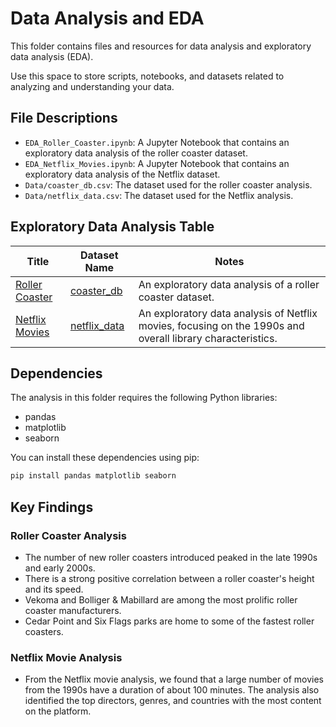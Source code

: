# Data Analysis and EDA

This folder contains files and resources for data analysis and exploratory data analysis (EDA).

Use this space to store scripts, notebooks, and datasets related to analyzing and understanding your data.

## File Descriptions

- `EDA_Roller_Coaster.ipynb`: A Jupyter Notebook that contains an exploratory data analysis of the roller coaster dataset.
- `EDA_Netflix_Movies.ipynb`: A Jupyter Notebook that contains an exploratory data analysis of the Netflix dataset.
- `Data/coaster_db.csv`: The dataset used for the roller coaster analysis.
- `Data/netflix_data.csv`: The dataset used for the Netflix analysis.

## Exploratory Data Analysis Table

| Title                                     | Dataset Name               | Notes                                                                  |
|-------------------------------------------|----------------------------|------------------------------------------------------------------------|
| [Roller Coaster](./EDA_Roller_Coaster.ipynb) | [coaster_db](./Data/coaster_db.csv) | An exploratory data analysis of a roller coaster dataset. |
| [Netflix Movies](./EDA_Netflix_Movies.ipynb) | [netflix_data](./Data/netflix_data.csv) | An exploratory data analysis of Netflix movies, focusing on the 1990s and overall library characteristics. |

## Dependencies

The analysis in this folder requires the following Python libraries:

- pandas
- matplotlib
- seaborn

You can install these dependencies using pip:

```bash
pip install pandas matplotlib seaborn
```

## Key Findings

### Roller Coaster Analysis
- The number of new roller coasters introduced peaked in the late 1990s and early 2000s.
- There is a strong positive correlation between a roller coaster's height and its speed.
- Vekoma and Bolliger & Mabillard are among the most prolific roller coaster manufacturers.
- Cedar Point and Six Flags parks are home to some of the fastest roller coasters.

### Netflix Movie Analysis
- From the Netflix movie analysis, we found that a large number of movies from the 1990s have a duration of about 100 minutes. The analysis also identified the top directors, genres, and countries with the most content on the platform.
